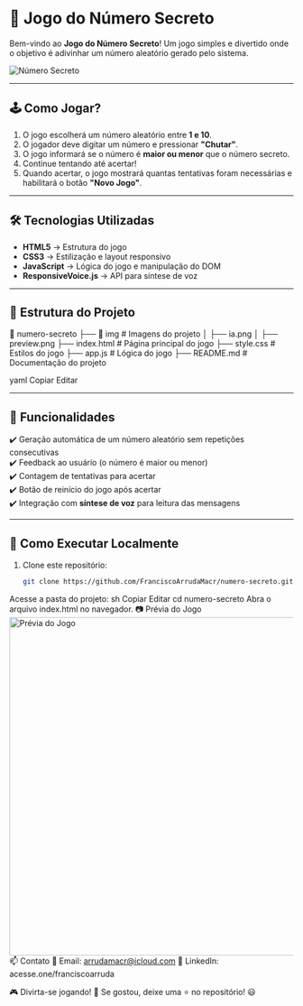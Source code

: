 # 🎲 Jogo do Número Secreto  

Bem-vindo ao **Jogo do Número Secreto**! Um jogo simples e divertido onde o objetivo é adivinhar um número aleatório gerado pelo sistema.  

![Número Secreto](./img/preview.png)  

---

## 🕹️ Como Jogar?  
1. O jogo escolherá um número aleatório entre **1 e 10**.  
2. O jogador deve digitar um número e pressionar **"Chutar"**.  
3. O jogo informará se o número é **maior ou menor** que o número secreto.  
4. Continue tentando até acertar!  
5. Quando acertar, o jogo mostrará quantas tentativas foram necessárias e habilitará o botão **"Novo Jogo"**.  

---

## 🛠️ Tecnologias Utilizadas  
- **HTML5** → Estrutura do jogo  
- **CSS3** → Estilização e layout responsivo  
- **JavaScript** → Lógica do jogo e manipulação do DOM  
- **ResponsiveVoice.js** → API para síntese de voz  

---

## 📂 Estrutura do Projeto  
📁 numero-secreto ├── 📂 img # Imagens do projeto │ ├── ia.png │ ├── preview.png ├── index.html # Página principal do jogo ├── style.css # Estilos do jogo ├── app.js # Lógica do jogo ├── README.md # Documentação do projeto

yaml
Copiar
Editar

---

## 🚀 Funcionalidades  
✔️ Geração automática de um número aleatório sem repetições consecutivas  
✔️ Feedback ao usuário (o número é maior ou menor)  
✔️ Contagem de tentativas para acertar  
✔️ Botão de reinício do jogo após acertar  
✔️ Integração com **síntese de voz** para leitura das mensagens  

---

## 🔧 Como Executar Localmente  
1. Clone este repositório:  
   ```sh
   git clone https://github.com/FranciscoArrudaMacr/numero-secreto.git
Acesse a pasta do projeto:
sh
Copiar
Editar
cd numero-secreto
Abra o arquivo index.html no navegador.
📷 Prévia do Jogo
<img src="./img/preview.png" alt="Prévia do Jogo" width="600px"/>
📫 Contato
📩 Email: arrudamacr@icloud.com
🔗 LinkedIn: acesse.one/franciscoarruda

🎮 Divirta-se jogando! 🚀
Se gostou, deixe uma ⭐ no repositório! 😃
